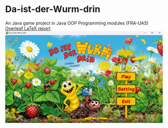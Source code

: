 # Da-ist-der-Wurm-drin
An Java game project in Java OOP Programming modules (FRA-UAS)
[Overleaf LaTeX report ](https://www.overleaf.com/read/wrdtwrgtzyrh#f45528)
![alt text](UI/start.png)
